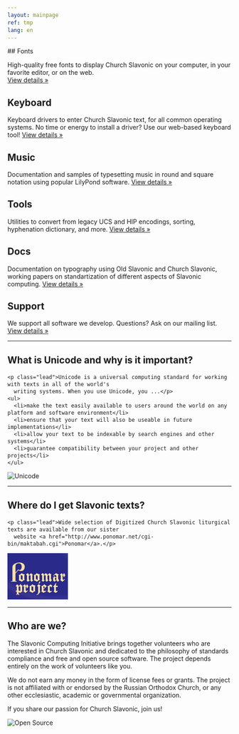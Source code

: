 ```yaml
---
layout: mainpage
ref: tmp
lang: en
---
```

<div class="row">
  <div class="col-md-4">
## Fonts

High-quality free fonts to display Church Slavonic on your computer, in your favorite editor, or on the web.    
[View details »](/fonts.html)
  </div>

  <div class="col-md-4">
    <h2>Keyboard</h2>
    <p>Keyboard drivers to enter Church Slavonic text, for all common operating systems. 
      No time or energy to install a driver? Use our web-based keyboard tool!
    <a href="/keyboard.html" role="button">View details »</a></p>
  </div>
  <div class="col-md-4">
    <h2>Music</h2>
    <p>Documentation and samples of typesetting music in round and square notation using popular LilyPond software.
    <a href="/music.html" role="button">View details »</a></p>
  </div>
</div>
<div class="row">
  <div class="col-md-4">
    <h2>Tools</h2>
    <p>Utilities to convert from legacy UCS and HIP encodings,
      sorting, hyphenation dictionary, and more.
      <a href="/tools.html" role="button">View details »</a></p>
  </div>
  <div class="col-md-4">
    <h2>Docs</h2>
    <p>Documentation on typography using Old Slavonic and Church Slavonic, 
      working papers on standartization of different aspects of Slavonic computing.
      <a href="/dox.html" role="button">View details »</a></p>
  </div>
  <div class="col-md-4">
    <h2>Support</h2>
    <p>We support all software we develop. Questions? Ask on our mailing list.
      <a href="http://ponomar.net/mailman/listinfo/sci-users_ponomar.net" role="button">View details »</a></p>
  </div>
</div>

<!-- Featurette -->
<hr class="featurette-divider" />
<div class="row">
  <div class="col-md-7">
    <h2>What is Unicode and why is it important?</h2>

    <p class="lead">Unicode is a universal computing standard for working with texts in all of the world's 
      writing systems. When you use Unicode, you ...</p>
    <ul>
      <li>make the text easily available to users around the world on any platform and software environment</li>
      <li>ensure that your text will also be useable in future implementations</li>
      <li>allow your text to be indexable by search engines and other systems</li>
      <li>guarantee compatibility between your project and other projects</li>
    </ul>
  </div>
  <div class="col-md-5">
    <img class="featurette-image" src="https://upload.wikimedia.org/wikipedia/commons/a/ab/Unicode_logo.svg" alt="Unicode" />
  </div>
</div>

<hr class="featurette-divider" />
<div class="row">
  <div class="col-md-7 push-md-5">
    <h2>Where do I get Slavonic texts?</h2>

    <p class="lead">Wide selection of Digitized Church Slavonic liturgical texts are available from our sister
      website <a href="http://www.ponomar.net/cgi-bin/maktabah.cgi">Ponomar</a>.</p>
  </div>
  <div class="col-md-5 pull-md-7">
    <img class="featurette-image" src="/images/ponomar-banner.png" alt="Ponomar" />
  </div>
</div>

<hr class="featurette-divider" />
<div class="row">
  <div class="col-md-7">
    <h2>Who are we?</h2>
    <p>The Slavonic Computing Initiative brings together volunteers who are interested in Church Slavonic 
      and dedicated to the philosophy of standards compliance and free and open source software. 
      The project depends entirely on the work of volunteers like you.</p>
    <p>We do not earn any money in the form of license fees or grants. 
      The project is not affiliated with or endorsed by the Russian Orthodox Church, or any other ecclesiastic, 
      academic or governmental organization.</p>
    <p>If you share our passion for Church Slavonic, join us!</p>
  </div>
  <div class="col-md-5">
    <img class="featurette-image" src="https://opensource.org/files/osi_standard_logo.png" alt="Open Source" />
  </div>
</div>
